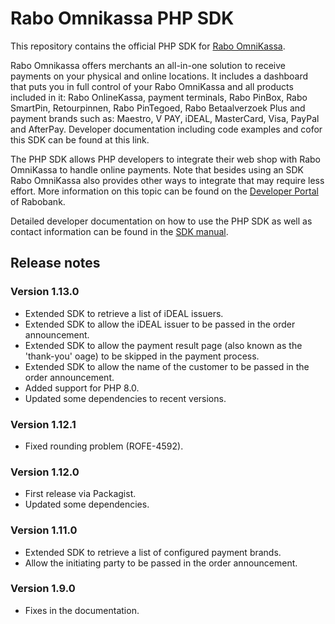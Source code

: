 # Rabo Omnikassa PHP SDK

This repository contains the official PHP SDK for [Rabo OmniKassa](https://www.rabobank.nl/omnikassa).

Rabo Omnikassa offers merchants an all-in-one solution to receive payments on your physical and online locations. It includes a dashboard that puts you in full control of your Rabo OmniKassa and all products included in it: Rabo OnlineKassa, payment terminals, Rabo PinBox, Rabo SmartPin, Retourpinnen, Rabo PinTegoed, Rabo Betaalverzoek Plus and payment brands such as: Maestro, V PAY, iDEAL, MasterCard, Visa, PayPal and AfterPay.
Developer documentation including code examples and cofor this SDK can be found at this link.

The PHP SDK allows PHP developers to integrate their web shop with Rabo OmniKassa to handle online payments. Note that besides using an SDK Rabo OmniKassa also provides other ways to integrate that may require less effort. More information on this topic can be found on the [Developer Portal](https://developer.rabobank.nl/overview/rabo-omnikassa) of Rabobank.

Detailed developer documentation on how to use the PHP SDK as well as contact information can be found in the [SDK manual](https://github.com/rabobank-nederland/omnikassa-sdk-doc/blob/main/README.md).

## Release notes

### Version 1.13.0
* Extended SDK to retrieve a list of iDEAL issuers.
* Extended SDK to allow the iDEAL issuer to be passed in the order announcement.
* Extended SDK to allow the payment result page (also known as the 'thank-you' oage) to be skipped in the payment process.
* Extended SDK to allow the name of the customer to be passed in the order announcement.
* Added support for PHP 8.0.
* Updated some dependencies to recent versions.

### Version 1.12.1
* Fixed rounding problem (ROFE-4592).

### Version 1.12.0
* First release via Packagist.
* Updated some dependencies.

### Version 1.11.0
* Extended SDK to retrieve a list of configured payment brands.
* Allow the initiating party to be passed in the order announcement.

### Version 1.9.0
* Fixes in the documentation.
